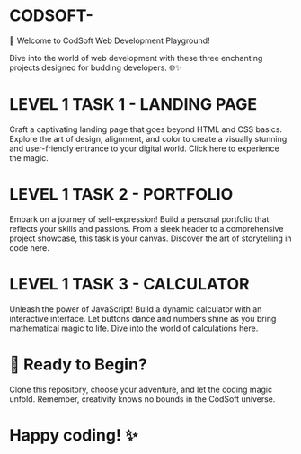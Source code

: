 # CODSOFT-
🚀 Welcome to CodSoft Web Development Playground!

Dive into the world of web development with these three enchanting projects designed for budding developers. 🌐✨

# LEVEL 1 TASK 1 - LANDING PAGE
Craft a captivating landing page that goes beyond HTML and CSS basics. Explore the art of design, alignment, and color to create a visually stunning and user-friendly entrance to your digital world. Click here to experience the magic.

# LEVEL 1 TASK 2 - PORTFOLIO
Embark on a journey of self-expression! Build a personal portfolio that reflects your skills and passions. From a sleek header to a comprehensive project showcase, this task is your canvas. Discover the art of storytelling in code here.

# LEVEL 1 TASK 3 - CALCULATOR
Unleash the power of JavaScript! Build a dynamic calculator with an interactive interface. Let buttons dance and numbers shine as you bring mathematical magic to life. Dive into the world of calculations here.

# 🌈 Ready to Begin?
Clone this repository, choose your adventure, and let the coding magic unfold. Remember, creativity knows no bounds in the CodSoft universe.

# Happy coding! ✨
